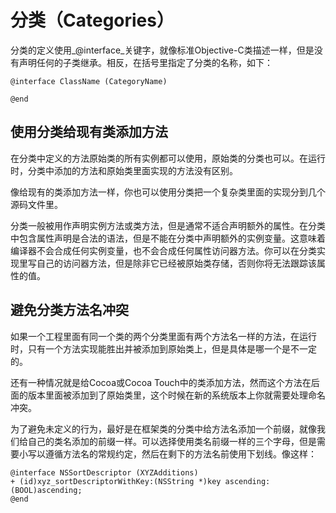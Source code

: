 # 分类（Categories）

分类的定义使用_@interface_关键字，就像标准Objective-C类描述一样，但是没有声明任何的子类继承。相反，在括号里指定了分类的名称，如下：

```
@interface ClassName (CategoryName)

@end
```

## 使用分类给现有类添加方法

在分类中定义的方法原始类的所有实例都可以使用，原始类的分类也可以。在运行时，分类中添加的方法和原始类里面实现的方法没有区别。

像给现有的类添加方法一样，你也可以使用分类把一个复杂类里面的实现分到几个源码文件里。

分类一般被用作声明实例方法或类方法，但是通常不适合声明额外的属性。在分类中包含属性声明是合法的语法，但是不能在分类中声明额外的实例变量。这意味着编译器不会合成任何实例变量，也不会合成任何属性访问器方法。你可以在分类实现里写自己的访问器方法，但是除非它已经被原始类存储，否则你将无法跟踪该属性的值。

## 避免分类方法名冲突

如果一个工程里面有同一个类的两个分类里面有两个方法名一样的方法，在运行时，只有一个方法实现能胜出并被添加到原始类上，但是具体是哪一个是不一定的。

还有一种情况就是给Cocoa或Cocoa Touch中的类添加方法，然而这个方法在后面的版本里面被添加到了原始类里，这个时候在新的系统版本上你就需要处理命名冲突。

为了避免未定义的行为，最好是在框架类的分类中给方法名添加一个前缀，就像我们给自己的类名添加的前缀一样。可以选择使用类名前缀一样的三个字母，但是需要小写以遵循方法名的常规约定，然后在剩下的方法名前使用下划线。像这样：

```
@interface NSSortDescriptor (XYZAdditions)
+ (id)xyz_sortDescriptorWithKey:(NSString *)key ascending:(BOOL)ascending;
@end
```







